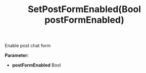 ﻿---
uid: crmscript_ref_NSChatWidgetSettings_SetPostFormEnabled
title: SetPostFormEnabled(Bool postFormEnabled)
intellisense: NSChatWidgetSettings.SetPostFormEnabled
keywords: NSChatWidgetSettings, GetPostFormEnabled
so.topic: reference
---

Enable post chat form

**Parameter:** 
 - **postFormEnabled** Bool

